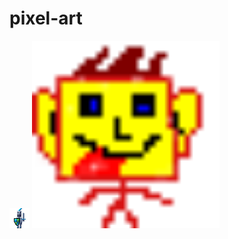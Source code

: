 # pixel-art

<img src="lovag2.png" alt="Példa kép" >
<img src="fogyatek.png" alt="Példa kép" width="300">
